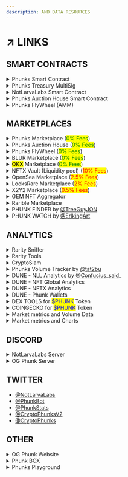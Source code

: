 ```yaml
---
description: AND DATA RESOURCES
---
```


# ↗ LINKS

## SMART CONTRACTS

<details>

<summary>Phunks Smart Contract</summary>

[https://etherscan.io/token/0xf07468ead8cf26c752c676e43c814fee9c8cf402](https://etherscan.io/token/0xf07468ead8cf26c752c676e43c814fee9c8cf402)

</details>

<details>

<summary>Phunks Treasury MultiSig</summary>

[https://etherscan.io/address/0x61f874551c69f0E40c9f55219107B408C989aDEc](https://etherscan.io/address/0x61f874551c69f0E40c9f55219107B408C989aDEc)

</details>

<details>

<summary>NotLarvaLabs Smart Contract</summary>

[https://etherscan.io/address/0xd6c037bE7FA60587e174db7A6710f7635d2971e7#code](https://etherscan.io/address/0xd6c037bE7FA60587e174db7A6710f7635d2971e7#code)

</details>

<details>

<summary>Phunks Auction House Smart Contract</summary>

[https://etherscan.io/address/0x0E7f7d8007C0FCcAc2a813a25f205b9030697856](https://etherscan.io/address/0x0E7f7d8007C0FCcAc2a813a25f205b9030697856)

</details>

<details>

<summary>Phunks FlyWheel (AMM)</summary>

[https://etherscan.io/address/0x86b525ab8c5c9b8852f3a1bc79376335bcd2f962#code](https://etherscan.io/address/0x86b525ab8c5c9b8852f3a1bc79376335bcd2f962#code)

</details>

## MARKETPLACES

<details>

<summary>Phunks Marketplace (<mark style="color:green;">0% Fees</mark>)</summary>

[https://notlarvalabs.com/cryptophunks](https://notlarvalabs.com/cryptophunks)

</details>

<details>

<summary>Phunks Auction House (<mark style="color:green;">0% Fees</mark>)</summary>

[https://phunks.auction/](https://phunks.auction/)

</details>

<details>

<summary>Phunks FlyWheel (<mark style="color:green;">0% Fees</mark>)</summary>

[https://www.phunks.pro/](https://www.phunks.pro/)

</details>

<details>

<summary>BLUR Marketplace (<mark style="color:green;">0% Fees</mark>)</summary>

[https://blur.io/collection/crypto-phunks](https://blur.io/collection/crypto-phunks)

</details>

<details>

<summary><mark style="background-color:yellow;">OKX</mark> Marketplace (<mark style="color:green;">0% Fees</mark>)</summary>

[https://www.okx.com/web3/nft/markets/collection/eth/cryptophunks](https://www.okx.com/web3/nft/markets/collection/eth/cryptophunks)

</details>

<details>

<summary>NFTX Vault (Liquidity pool) (<mark style="color:red;">10% Fees</mark>)</summary>

[https://nftx.io/vault/0xb39185e33e8c28e0bb3dbbce24da5dea6379ae91/buy/](https://nftx.io/vault/0xb39185e33e8c28e0bb3dbbce24da5dea6379ae91/buy/)

</details>

<details>

<summary>OpenSea Marketplace (<mark style="color:red;">2.5% Fees</mark>)</summary>

[https://opensea.io/collection/crypto-phunks](https://opensea.io/collection/crypto-phunks)

</details>

<details>

<summary>LooksRare Marketplace  (<mark style="color:red;">2% Fees</mark>)</summary>

[https://looksrare.org/collections/0xf07468eAd8cf26c752C676E43C814FEe9c8CF402](https://looksrare.org/collections/0xf07468eAd8cf26c752C676E43C814FEe9c8CF402)

</details>

<details>

<summary>X2Y2 Marketplace (<mark style="color:red;">0.5% Fees</mark>)</summary>

[https://x2y2.io/collection/crypto-phunks/items](https://x2y2.io/collection/crypto-phunks/items)

</details>

<details>

<summary>GEM NFT Aggregator</summary>

[https://www.gem.xyz/collection/crypto-phunks/](https://www.gem.xyz/collection/crypto-phunks/)

</details>

<details>

<summary>Rarible Marketplace</summary>

[https://rarible.com/collection/0xf07468ead8cf26c752c676e43c814fee9c8cf402/items](https://rarible.com/collection/0xf07468ead8cf26c752c676e43c814fee9c8cf402/items)

</details>

<details>

<summary>PHUNK FINDER by <a href="https://twitter.com/TreeGuyJON">@TreeGuyJON</a></summary>

[https://phunkfinder.com/](https://phunkfinder.com/)

</details>

<details>

<summary>PHUNK WATCH by <a href="https://twitter.com/ErlkingArt">@ErlkingArt</a></summary>

[https://phunk.watch/](https://phunk.watch/)

</details>

## ANALYTICS

<details>

<summary>Rarity Sniffer</summary>

[https://raritysniffer.com/viewcollection/cryptophunksv2](https://raritysniffer.com/viewcollection/cryptophunksv2)

</details>

<details>

<summary>Rarity Tools</summary>

[https://rarity.tools/cryptopunks](https://rarity.tools/cryptopunks)

</details>

<details>

<summary>CryptoSlam</summary>

[https://cryptoslam.io/cryptophunksv2](https://cryptoslam.io/cryptophunksv2)

</details>

<details>

<summary>Phunks Volume Tracker by <a href="https://twitter.com/tat2bu">@tat2bu</a></summary>

[http://phunks-data.herokuapp.com/app/](http://phunks-data.herokuapp.com/app/)

</details>

<details>

<summary>DUNE - NLL Analytics by <a href="https://twitter.com/Confucius_said_">@Confucius_said_</a></summary>

[https://dune.xyz/Confucius/CryptoPhunks](https://dune.xyz/Confucius/CryptoPhunks)

</details>

<details>

<summary>DUNE - NFT Global Analytics</summary>

[https://dune.xyz/rantum/NFT-Collection-Dashboard?contract\_address=xf07468ead8cf26c752c676e43c814fee9c8cf402](https://dune.xyz/rantum/NFT-Collection-Dashboard?contract\_address=xf07468ead8cf26c752c676e43c814fee9c8cf402)

</details>

<details>

<summary>DUNE - NFTX Analytics</summary>

[https://dune.xyz/nftx/NFTX-Dune-Dashboard-Single-Vault-View?Vault\_Address=0xb39185e33e8c28e0bb3dbbce24da5dea6379ae91](https://dune.xyz/nftx/NFTX-Dune-Dashboard-Single-Vault-View?Vault\_Address=0xb39185e33e8c28e0bb3dbbce24da5dea6379ae91)

</details>

<details>

<summary>DUNE - Phunk Wallets</summary>

[https://dune.xyz/whymeor/Phunks-Wallets](https://dune.xyz/whymeor/Phunks-Wallets)

</details>

<details>

<summary>DEX TOOLS for <mark style="color:blue;">$PHUNK</mark> Token</summary>

[https://www.dextools.io/app/ether/pair-explorer/0xd3e31f8aac930e354283ca3efda1e22525f98af1](https://www.dextools.io/app/ether/pair-explorer/0xd3e31f8aac930e354283ca3efda1e22525f98af1)

</details>

<details>

<summary>COINGECKO for <mark style="color:blue;">$PHUNK</mark> Token</summary>

[https://www.coingecko.com/en/coins/phunk-vault-nftx](https://www.coingecko.com/en/coins/phunk-vault-nftx)

</details>

<details>

<summary>Market metrics and Volume Data</summary>

[https://mintable.app/store/CryptoPhunksV2-PHUNK/0xf07468ead8cf26c752c676e43c814fee9c8cf402?other=buy\_now\&sort=sortByLowest](https://mintable.app/store/CryptoPhunksV2-PHUNK/0xf07468ead8cf26c752c676e43c814fee9c8cf402?other=buy\_now\&sort=sortByLowest)

</details>

<details>

<summary>Market metrics and Charts</summary>

[https://nftgo.io/collection/cryptophunks/overview](https://nftgo.io/collection/cryptophunks/overview)

</details>

## DISCORD

<details>

<summary>NotLarvaLabs Server</summary>

[https://discord.com/invite/Y9gadawAWW](https://discord.com/invite/Y9gadawAWW)

</details>

<details>

<summary>OG Phunk Server</summary>

[https://discord.gg/6DadnVRwVY](https://discord.gg/6DadnVRwVY)

</details>

## TWITTER

* [@NotLarvaLabs](https://twitter.com/NotLarvaLabs)&#x20;
* [@PhunkBot](https://twitter.com/PhunkBot)
* [@PhunkStats](https://twitter.com/PhunkStats)
* [@CryptoPhunksV2](https://twitter.com/CryptoPhunksV2)
* [@CryptoPhunks](https://twitter.com/CryptoPhunks)

## OTHER

<details>

<summary>OG Phunk Website</summary>

[https://www.cryptophunks.com/](https://www.cryptophunks.com/)

</details>

<details>

<summary>Phunk BOX</summary>

[https://www.cryptophunks.com/phunkbox/YourWalletAddressHere](https://www.cryptophunks.com/phunkbox/YourWalletAddressHere)

</details>

<details>

<summary>Phunks Playground</summary>

[https://phunks.net/](https://phunks.net/)

</details>
